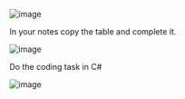 ![image](https://github.com/MrAStone/StartEndCodeFixingTask/assets/60425249/d34dad5e-a403-4d6e-863f-2d3ebcd4b873)

In your notes copy the table and complete it.

![image](https://github.com/MrAStone/StartEndCodeFixingTask/assets/60425249/2c96d63f-1681-4b62-b50b-48fb68eba186)

Do the coding task in C#



![image](https://github.com/user-attachments/assets/f8f04a80-0f90-464c-bf87-274a1a43c818)
